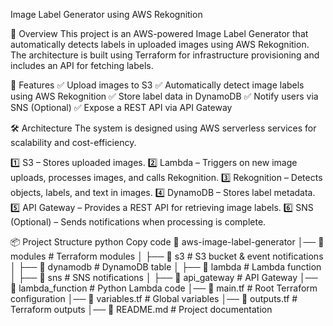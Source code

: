Image Label Generator using AWS Rekognition

📌 Overview
This project is an AWS-powered Image Label Generator that automatically detects labels in uploaded images using AWS Rekognition. The architecture is built using Terraform for infrastructure provisioning and includes an API for fetching labels.

🚀 Features
✅ Upload images to S3
✅ Automatically detect image labels using AWS Rekognition
✅ Store label data in DynamoDB
✅ Notify users via SNS (Optional)
✅ Expose a REST API via API Gateway

🛠 Architecture
The system is designed using AWS serverless services for scalability and cost-efficiency.

1️⃣ S3 – Stores uploaded images.
2️⃣ Lambda – Triggers on new image uploads, processes images, and calls Rekognition.
3️⃣ Rekognition – Detects objects, labels, and text in images.
4️⃣ DynamoDB – Stores label metadata.
5️⃣ API Gateway – Provides a REST API for retrieving image labels.
6️⃣ SNS (Optional) – Sends notifications when processing is complete.

📦 Project Structure
python
Copy code
📂 aws-image-label-generator
│── 📂 modules               # Terraform modules
│   ├── 📂 s3                # S3 bucket & event notifications
│   ├── 📂 dynamodb          # DynamoDB table
│   ├── 📂 lambda            # Lambda function
│   ├── 📂 sns               # SNS notifications
│   ├── 📂 api_gateway       # API Gateway
│── 📂 lambda_function       # Python Lambda code
│── 📜 main.tf               # Root Terraform configuration
│── 📜 variables.tf          # Global variables
│── 📜 outputs.tf            # Terraform outputs
│── 📜 README.md             # Project documentation
